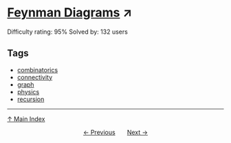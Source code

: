 # [Feynman Diagrams](https://projecteuler.net/problem=781) ↗️

Difficulty rating: 95%
Solved by: 132 users
## Tags

- [combinatorics](../tags/combinatorics.md)
- [connectivity](../tags/connectivity.md)
- [graph](../tags/graph.md)
- [physics](../tags/physics.md)
- [recursion](../tags/recursion.md)



---

[↑ Main Index](../README.md)


<div align=center><a href='780.md'>← Previous</a> &nbsp;&nbsp; &nbsp;&nbsp;  <a href='782.md'>Next →</a></div>
